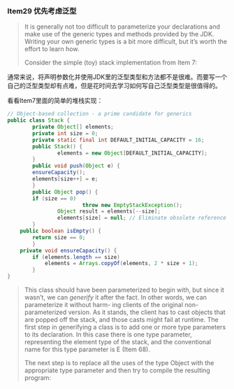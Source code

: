 ### Item29 优先考虑泛型

> It is generally not too difficult to parameterize your declarations and make use of the generic types and methods provided by the JDK. Writing your own generic types is a bit more difficult, but it’s worth the effort to learn how.
>
> Consider the simple (toy) stack implementation from Item 7:

通常来说，将声明参数化并使用JDK里的泛型类型和方法都不是很难。而要写一个自己的泛型类型却有点难，但是花时间去学习如何写自己泛型类型是很值得的。

看看Item7里面的简单的堆栈实现：

```java
// Object-based collection - a prime candidate for generics
public class Stack {
		private Object[] elements;
		private int size = 0;
		private static final int DEFAULT_INITIAL_CAPACITY = 16;
		public Stack() {
				elements = new Object[DEFAULT_INITIAL_CAPACITY];
		}
		public void push(Object e) { 
      	ensureCapacity();
      	elements[size++] = e;
		}
		public Object pop() { 
      	if (size == 0)
						throw new EmptyStackException();
				Object result = elements[--size];
				elements[size] = null; // Eliminate obsolete reference return result;
		}
    public boolean isEmpty() {
        return size == 0;
		}
    private void ensureCapacity() {
        if (elements.length == size)
            elements = Arrays.copyOf(elements, 2 * size + 1);
		} 
}
```

> This class should have been parameterized to begin with, but since it wasn’t, we can *generify* it after the fact. In other words, we can parameterize it without harm- ing clients of the original non-parameterized version. As it stands, the client has to cast objects that are popped off the stack, and those casts might fail at runtime. The first step in generifying a class is to add one or more type parameters to its declaration. In this case there is one type parameter, representing the element type of the stack, and the conventional name for this type parameter is E (Item 68).
>
> The next step is to replace all the uses of the type Object with the appropriate type parameter and then try to compile the resulting program:









​	



















